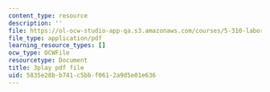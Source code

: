```yaml
---
content_type: resource
description: ''
file: https://ol-ocw-studio-app-qa.s3.amazonaws.com/courses/5-310-laboratory-chemistry-fall-2019/5835e28bb741c5bbf0612a9d5e01e636_-l9SfGuZJYE.pdf
file_type: application/pdf
learning_resource_types: []
ocw_type: OCWFile
resourcetype: Document
title: 3play pdf file
uid: 5835e28b-b741-c5bb-f061-2a9d5e01e636
---
```

